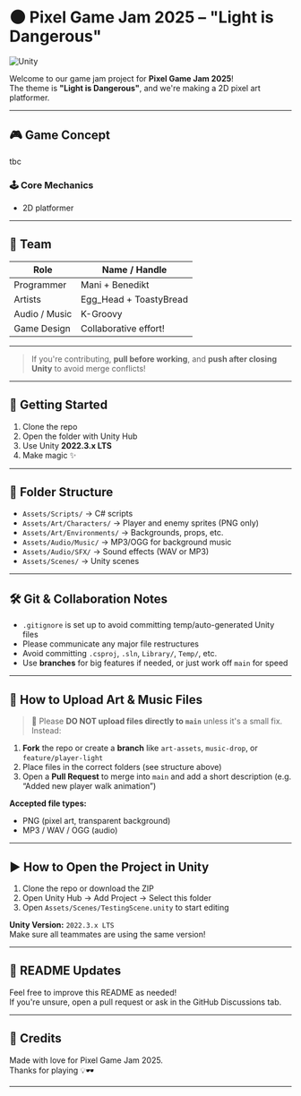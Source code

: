 # 🌑 Pixel Game Jam 2025 – "Light is Dangerous"
![Unity](https://img.shields.io/badge/engine-Unity%202022.3.x%20LTS-blue?logo=unity)

Welcome to our game jam project for **Pixel Game Jam 2025**!  
The theme is **"Light is Dangerous"**, and we're making a 2D pixel art platformer.

---

## 🎮 Game Concept
tbc


### 🕹️ Core Mechanics
- 2D platformer

---

## 👥 Team

| Role            | Name / Handle          |
|-----------------|------------------------|
| Programmer      | Mani + Benedikt        |
| Artists         | Egg_Head + ToastyBread |
| Audio / Music   | K-Groovy               |
| Game Design     | Collaborative effort!  |

---

> If you're contributing, **pull before working**, and **push after closing Unity** to avoid merge conflicts!

---

## 🚀 Getting Started

1. Clone the repo  
2. Open the folder with Unity Hub  
3. Use Unity **2022.3.x LTS**
4. Make magic ✨

---

## 📁 Folder Structure

- `Assets/Scripts/` → C# scripts
- `Assets/Art/Characters/` → Player and enemy sprites (PNG only)
- `Assets/Art/Environments/` → Backgrounds, props, etc.
- `Assets/Audio/Music/` → MP3/OGG for background music
- `Assets/Audio/SFX/` → Sound effects (WAV or MP3)
- `Assets/Scenes/` → Unity scenes

---

## 🛠️ Git & Collaboration Notes

- `.gitignore` is set up to avoid committing temp/auto-generated Unity files
- Please communicate any major file restructures
- Avoid committing `.csproj`, `.sln`, `Library/`, `Temp/`, etc.
- Use **branches** for big features if needed, or just work off `main` for speed

---

## 🎨 How to Upload Art & Music Files

> 📝 Please **DO NOT upload files directly to `main`** unless it's a small fix. Instead:

1. **Fork** the repo or create a **branch** like `art-assets`, `music-drop`, or `feature/player-light`
2. Place files in the correct folders (see structure above)
3. Open a **Pull Request** to merge into `main` and add a short description (e.g. “Added new player walk animation”)

**Accepted file types:**
- PNG (pixel art, transparent background)
- MP3 / WAV / OGG (audio)

---

## ▶️ How to Open the Project in Unity

1. Clone the repo or download the ZIP
2. Open Unity Hub → Add Project → Select this folder
3. Open `Assets/Scenes/TestingScene.unity` to start editing

**Unity Version:** `2022.3.x LTS`  
Make sure all teammates are using the same version!

---

## 📝 README Updates

Feel free to improve this README as needed!  
If you're unsure, open a pull request or ask in the GitHub Discussions tab.

---

## 🌟 Credits

Made with love for Pixel Game Jam 2025.  
Thanks for playing 💡🕶️

---

